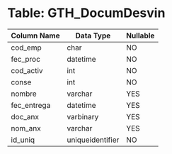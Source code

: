 # Table: GTH_DocumDesvin

| Column Name | Data Type | Nullable |
|-------------|-----------|----------|
| cod_emp | char | NO |
| fec_proc | datetime | NO |
| cod_activ | int | NO |
| conse | int | NO |
| nombre | varchar | YES |
| fec_entrega | datetime | YES |
| doc_anx | varbinary | YES |
| nom_anx | varchar | YES |
| id_uniq | uniqueidentifier | NO |

